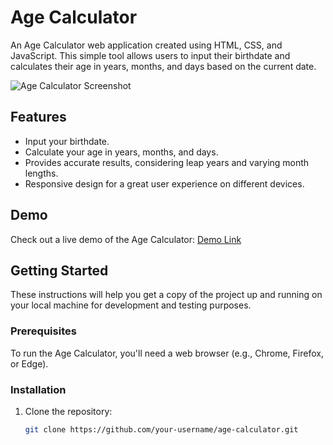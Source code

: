 # Age Calculator

An Age Calculator web application created using HTML, CSS, and JavaScript. This simple tool allows users to input their birthdate and calculates their age in years, months, and days based on the current date.

![Age Calculator Screenshot](screenshot.png)

## Features

- Input your birthdate.
- Calculate your age in years, months, and days.
- Provides accurate results, considering leap years and varying month lengths.
- Responsive design for a great user experience on different devices.

## Demo

Check out a live demo of the Age Calculator: [Demo Link](https://your-demo-link-here.com)

## Getting Started

These instructions will help you get a copy of the project up and running on your local machine for development and testing purposes.

### Prerequisites

To run the Age Calculator, you'll need a web browser (e.g., Chrome, Firefox, or Edge).

### Installation

1. Clone the repository:

   ```bash
   git clone https://github.com/your-username/age-calculator.git
